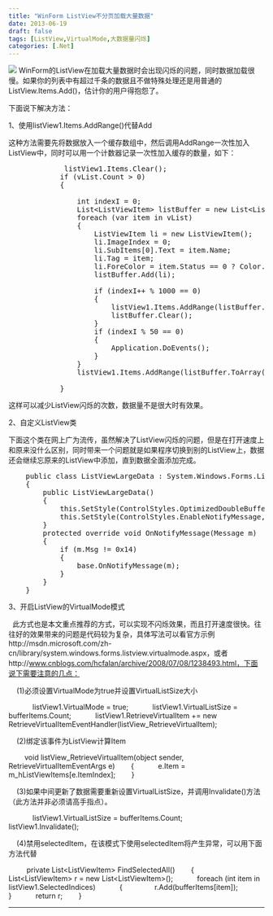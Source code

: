```yaml
---
title: "WinForm ListView不分页加载大量数据"
date: 2013-06-19
draft: false
tags: [ListView,VirtualMode,大数据量闪烁]
categories: [.Net]
---
```


![](/Content/upload/Img20130619/s_e32ccvrn_lb1.jpg) 
WinForm的ListView在加载大量数据时会出现闪烁的问题，同时数据加载很慢。如果你的列表中有超过千条的数据且不做特殊处理还是用普通的ListView.Items.Add()，估计你的用户得抱怨了。

下面说下解决方法：

1、使用listView1.Items.AddRange()代替Add

这种方法需要先将数据放入一个缓存数组中，然后调用AddRange一次性加入ListView中，同时可以用一个计数器记录一次性加入缓存的数量，如下：




<pre>             listView1.Items.Clear();
            if (vList.Count &gt; 0)
            {
                
                int indexI = 0;
                List&lt;ListViewItem&gt; listBuffer = new List&lt;ListViewItem&gt;();
                foreach (var item in vList)
                {
                    ListViewItem li = new ListViewItem();
                    li.ImageIndex = 0;
                    li.SubItems[0].Text = item.Name;
                    li.Tag = item;
                    li.ForeColor = item.Status == 0 ? Color.Green : Color.Red;
                    listBuffer.Add(li);
                    
                    if (indexI++ % 1000 == 0)
                    {
                        listView1.Items.AddRange(listBuffer.ToArray());
                        listBuffer.Clear(); 
                    }
                    if (indexI % 50 == 0)
                    {
                        Application.DoEvents();
                    }
                }
                listView1.Items.AddRange(listBuffer.ToArray());

            }</pre>

这样可以减少ListView闪烁的次数，数据量不是很大时有效果。


2、自定义ListView类

下面这个类在网上广为流传，虽然解决了ListView闪烁的问题，但是在打开速度上和原来没什么区别，同时带来一个问题就是如果程序切换到别的ListView上，数据还会继续忘原来的ListView中添加，直到数据全面添加完成。




<pre>    public class ListViewLargeData : System.Windows.Forms.ListView
    {
        public ListViewLargeData()
        {
            this.SetStyle(ControlStyles.OptimizedDoubleBuffer | ControlStyles.AllPaintingInWmPaint, true);
            this.SetStyle(ControlStyles.EnableNotifyMessage, true);
        }
        protected override void OnNotifyMessage(Message m)
        {
            if (m.Msg != 0x14)
            {
                base.OnNotifyMessage(m);
            }
        }
    }</pre>

3、开启ListView的VirtualMode模式


  此方式也是本文重点推荐的方式，可以实现不闪烁效果，而且打开速度很快。往往好的效果带来的问题是代码较为复杂，具体写法可以看官方示例http://msdn.microsoft.com/zh-cn/library/system.windows.forms.listview.virtualmode.aspx，或者http://www.cnblogs.com/hcfalan/archive/2008/07/08/1238493.html，下面说下需要注意的几点：

    (1)必须设置VirtualMode为true并设置VirtualListSize大小

            listView1.VirtualMode = true;            listView1.VirtualListSize = bufferItems.Count;            listView1.RetrieveVirtualItem += new RetrieveVirtualItemEventHandler(listView_RetrieveVirtualItem);

    (2)绑定该事件为ListView计算Item

        void listView_RetrieveVirtualItem(object sender, RetrieveVirtualItemEventArgs e)        {            e.Item = m_hListViewItems[e.ItemIndex];        }

    (3)如果中间更新了数据需要重新设置VirtualListSize，并调用Invalidate()方法（此方法并非必须请高手指点）。

            listView1.VirtualListSize = bufferItems.Count;            listView1.Invalidate();

    (4)禁用selectedItem，在该模式下使用selectedItem将产生异常，可以用下面方法代替

         private List&lt;ListViewItem&gt; FindSelectedAll()        {            List&lt;ListViewItem&gt; r = new List&lt;ListViewItem&gt;();            foreach (int item in listView1.SelectedIndices)            {                r.Add(bufferItems[item]);            }            return r;        }




 
- - -
 